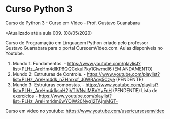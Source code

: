 # Curso Python 3
 Curso de Python 3 - Curso em Vídeo - Prof. Gustavo Guanabara

*Atualizado até a aula 009. (08/05/2020)

Curso de Programação em Linguagem Python criado pelo professor Gustavo Guanabara para o portal CursoemVideo.com. Aulas disponíveis no Youtube.
1. Mundo 1: Fundamentos. - https://www.youtube.com/playlist?list=PLHz_AreHm4dlKP6QQCekuIPky1CiwmdI6 (EM ANDAMENTO)
2. Mundo 2: Estruturas de Controle. - https://www.youtube.com/playlist?list=PLHz_AreHm4dk_nZHmxxf_J0WRAqy5Czye (PENDENTE)
3. Mundo 3: Estruturas compostas. - https://www.youtube.com/playlist?list=PLHz_AreHm4dksnH2jVTIVNviIMBVYyFnH (PENDENTE)
Lista de exercícios - https://www.youtube.com/playlist?list=PLHz_AreHm4dm6wYOIW20Nyg12TAjmMGT-

Curso em vídeo no youtube: https://www.youtube.com/user/cursosemvideo
